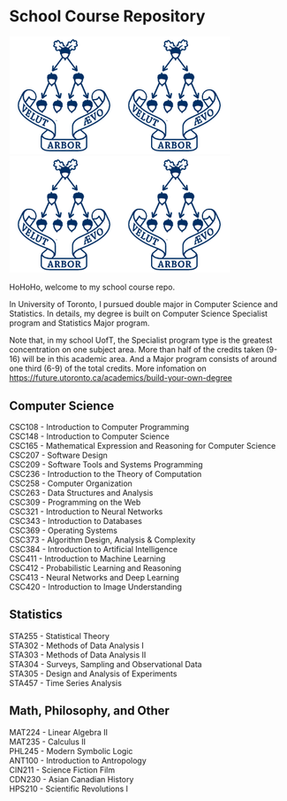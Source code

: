 # School Course Repository 

<img src="CS/CSC108/other/uoft_logo.png" alt="drawing" width="200"/><img src="CS/CSC108/other/uoft_logo.png" alt="drawing" width="200"/><img src="CS/CSC108/other/uoft_logo.png" alt="drawing" width="200"/><img src="CS/CSC108/other/uoft_logo.png" alt="drawing" width="200"/>

HoHoHo, welcome to my school course repo.

In University of Toronto, I pursued double major in Computer Science and Statistics. In details, my degree is built on Computer Science Specialist program and Statistics Major program.

Note that, in my school UofT, the Specialist program type is the greatest concentration on one subject area. More than half of the credits taken (9-16) will be in this academic area. And a Major program consists of around one third (6-9) of the total credits. More infomation on https://future.utoronto.ca/academics/build-your-own-degree

## Computer Science
CSC108 - Introduction to Computer Programming\
CSC148 - Introduction to Computer Science\
CSC165 - Mathematical Expression and Reasoning for Computer Science\
CSC207 - Software Design\
CSC209 - Software Tools and Systems Programming\
CSC236 - Introduction to the Theory of Computation\
CSC258 - Computer Organization\
CSC263 - Data Structures and Analysis\
CSC309 - Programming on the Web\
CSC321 - Introduction to Neural Networks\
CSC343 - Introduction to Databases\
CSC369 - Operating Systems\
CSC373 - Algorithm Design, Analysis & Complexity\
CSC384 - Introduction to Artificial Intelligence\
CSC411 - Introduction to Machine Learning\
CSC412 - Probabilistic Learning and Reasoning\
CSC413 - Neural Networks and Deep Learning\
CSC420 - Introduction to Image Understanding

## Statistics
STA255 - Statistical Theory\
STA302 - Methods of Data Analysis I\
STA303 - Methods of Data Analysis II\
STA304 - Surveys, Sampling and Observational Data\
STA305 - Design and Analysis of Experiments\
STA457 - Time Series Analysis

## Math, Philosophy, and Other
MAT224 - Linear Algebra II\
MAT235 - Calculus II\
PHL245 - Modern Symbolic Logic\
ANT100 - Introduction to Antropology\
CIN211 - Science Fiction Film\
CDN230 - Asian Canadian History\
HPS210 - Scientific Revolutions I

